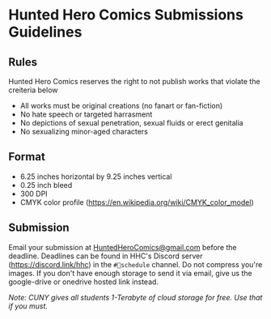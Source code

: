 # Hunted Hero Comics Submissions Guidelines

## Rules
Hunted Hero Comics reserves the right to not publish works that violate the creiteria below 
- All works must be original creations (no fanart or fan-fiction)
- No hate speech or targeted harrasment
- No depictions of sexual penetration, sexual fluids or erect genitalia 
- No sexualizing minor-aged characters

## Format
- 6.25 inches horizontal by 9.25 inches vertical
- 0.25 inch bleed
- 300 DPI
- CMYK color profile (https://en.wikipedia.org/wiki/CMYK_color_model)

## Submission
Email your submission at HuntedHeroComics@gmail.com before the deadline. Deadlines can be found in HHC's Discord server (https://discord.link/hhc) in the `#📆schedule` channel. Do not compress you're images. If you don't have enough storage to send it via email, give us the google-drive or onedrive hosted link instead.

*Note: CUNY gives all students 1-Terabyte of cloud storage for free. Use that if you must.*
